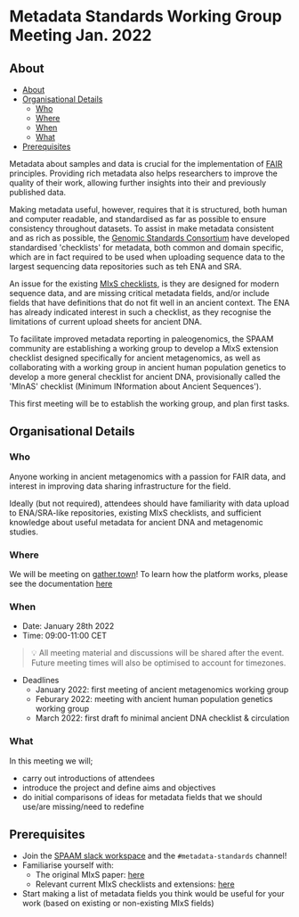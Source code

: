 # Metadata Standards Working Group Meeting Jan. 2022

## About

<!-- TOC depthfrom:2 -->

- [About](#about)
- [Organisational Details](#organisational-details)
	- [Who](#who)
	- [Where](#where)
	- [When](#when)
	- [What](#what)
- [Prerequisites](#prerequisites)

<!-- /TOC -->

Metadata about samples and data is crucial for the implementation of [FAIR](https://doi.org/10.1038/sdata.2016.18) principles. Providing rich metadata also helps researchers to improve the quality of their work, allowing further insights into their and previously published data.

Making metadata useful, however, requires that it is structured, both human and computer readable, and standardised as far as possible to ensure consistency throughout datasets. To assist in make metadata consistent and as rich as possible, the [Genomic Standards Consortium](https://gensc.org/) have developed standardised 'checklists' for metadata, both common and domain specific, which are in fact required to be used when uploading sequence data to the largest sequencing data repositories such as teh ENA and SRA.

An issue for the existing [MIxS checklists](https://gensc.org/mixs/), is they are designed for modern sequence data, and are missing critical metadata fields, and/or include fields that have definitions that do not fit well in an ancient context. The ENA has already indicated interest in such a checklist, as they recognise the limitations of current upload sheets for ancient DNA.

To facilitate improved metadata reporting in paleogenomics, the SPAAM community are establishing a working group to develop a MIxS extension checklist designed specifically for ancient metagenomics, as well as collaborating with a working group in ancient human population genetics to develop a more general checklist for ancient DNA, provisionally called the 'MInAS' checklist (Minimum INformation about Ancient Sequences').

This first meeting will be to establish the working group, and plan first tasks.

## Organisational Details

### Who

Anyone working in ancient metagenomics with a passion for FAIR data, and interest in improving data sharing infrastructure for the field.

Ideally (but not required), attendees should have familiarity with data upload to ENA/SRA-like repositories, existing MIxS checklists, and sufficient knowledge about useful metadata for ancient DNA and metagenomic studies.

### Where

We will be meeting on [gather.town](https://gather.town/app/PlXjb0deog0B4JCq/spaam-community)! To learn how the platform works, please see the documentation [here](https://support.gather.town/help/movement-and-basics)

### When

- Date: January 28th 2022
- Time: 09:00-11:00 CET

> 💡 All meeting material and discussions will be shared after the event. Future meeting times will also be optimised to account for timezones.

- Deadlines
  - January 2022: first meeting of ancient metagenomics working group
  - Feburary 2022: meeting with ancient human population genetics working group
  - March 2022: first draft fo minimal ancient DNA checklist & circulation

### What

In this meeting we will;

- carry out introductions of attendees
- introduce the project and define aims and objectives
- do initial comparisons of ideas for metadata fields that we should use/are missing/need to redefine

## Prerequisites

- Join the [SPAAM slack workspace](../../home.md) and the `#metadata-standards` channel!
- Familiarise yourself with:
  - The original MIxS paper: [here](https://doi.org/10.1038/nbt.1823)
  - Relevant current MIxS checklists and extensions: [here](https://gensc.org/mixs/)
- Start making a list of metadata fields you think would be useful for your work (based on existing or non-existing MIxS fields)
